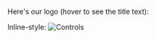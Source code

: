 Here's our logo (hover to see the title text):

Inline-style: 
![Controls](https://cdn.modrinth.com/data/N3CzASyr/images/dee2ac0695a18044f60e62bf75c5d3a94de57bd6.png "Logo Title Text 1")